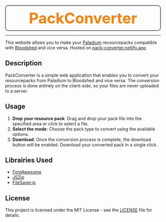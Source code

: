 <div align="center">
    <h1 style="display: flex;justify-content: center;font-size: 48px;font-weight: bold;padding: 10px;margin: 10px 0;border: 2px solid #555;border-radius: 10px;color: #f5820b;">
        PackConverter
    </h1>
</div>

---

This website allows you to make your [Paladium](https://paladium-pvp.fr/) recourcepacks compatible with [Bloodshed](https://bloodshed.fr/) and vice versa.
Hosted on [pack-converter.netlify.app](https://pack-converter.netlify.app/)

## Description

PackConverter is a simple web application that enables you to convert your resourcepacks from Paladium to Bloodshed and vice versa.
The conversion process is done entirely on the client-side, so your files are never uploaded to a server.

## Usage

1. **Drop your resource pack**: Drag and drop your pack file into the specified area or click to select a file.
2. **Select the mode**: Choose the pack type to convert using the available options.
3. **Download**: Once the conversion process is complete, the download button will be enabled. Download your converted pack in a single click.

## Librairies Used

- [FontAwesome](https://fontawesome.com/)
- [JSZip](https://stuk.github.io/jszip/)
- [FileSaver.js](https://github.com/eligrey/FileSaver.js/)

## License

This project is licensed under the MIT License - see the [LICENSE](LICENSE) file for details.
